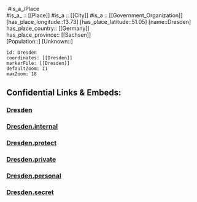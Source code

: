 ﻿---
location:
- 51.05
- 13.73
mapzoom:
- 7
- 12
mapmarker: city
type: City
tags:
- geo/City
SpocWebEntityId: 29881
isDeleted: false
confidential: public
has_id_wikidata: Q1731
twinned_administrative_body:
- '[[_Standards/WikiData/WD~Silistra,182428]]'
- '[[_Standards/WikiData/WD~Skopje,384]]'
- "[[_Standards/WikiData/WD~Saint_Petersburg,656]]"
- '[[_Standards/WikiData/WD~Hamburg,1055]]'
- '[[_Standards/WikiData/WD~Wrocław,1799]]'
- '[[_Standards/WikiData/WD~Florence,2044]]'
- '[[_Standards/WikiData/WD~Brazzaville,3844]]'
- '[[_Standards/WikiData/WD~Hangzhou,4970]]'
- '[[_Standards/WikiData/WD~Coventry,6225]]'
- '[[_Standards/WikiData/WD~Strasbourg,6602]]'
- '[[_Standards/WikiData/WD~Ostrava,8385]]'
- '[[_Standards/WikiData/WD~Columbus,16567]]'
- '[[_Standards/WikiData/WD~Rotterdam,34370]]'
- '[[_Standards/WikiData/WD~Salzburg,34713]]'
different_from:
- '[[_Standards/WikiData/WD~Dresden,250167]]'
- '[[_Standards/WikiData/WD~Drezno,5307369]]'
instance_of:
- "[[_Standards/WikiData/WD~major_regional_center,253030]]"
- "[[_Standards/WikiData/WD~big_city,1549591]]"
- "[[_Standards/WikiData/WD~urban_municipality_in_Germany,42744322]]"
- "[[_Standards/WikiData/WD~urban_district_in_Saxony,61708099]]"
described_by_source:
- "[[_Standards/WikiData/WD~Catholic_Encyclopedia,302556]]"
- "[[_Standards/WikiData/WD~Brockhaus_and_Efron_Encyclopedic_Dictionary,602358]]"
- "[[_Standards/WikiData/WD~Encyclopædia_Britannica_11th_edition,867541]]"
- "[[_Standards/WikiData/WD~Great_Complete_Encyclopedia_of_All_Sciences_and_Arts,1547546]]"
- "[[_Standards/WikiData/WD~The_Nuttall_Encyclopædia,3181656]]"
- "[[_Standards/WikiData/WD~Sytin_Military_Encyclopedia,4114391]]"
- "[[_Standards/WikiData/WD~Jewish_Encyclopedia_of_Brockhaus_and_Efron,4173137]]"
- "[[_Standards/WikiData/WD~1922_Encyclopædia_Britannica,15987490]]"
- "[[_Standards/WikiData/WD~The_New_Student's_Reference_Work,16082057]]"
- "[[_Standards/WikiData/WD~Collier's_New_Encyclopedia,_1921,19047539]]"
- "[[_Standards/WikiData/WD~Small_Brockhaus_and_Efron_Encyclopedic_Dictionary,19180675]]"
- "[[_Standards/WikiData/WD~Meyers_Konversations-Lexikon,_4th_edition_(1885–1890),19219752]]"
- "[[_Standards/WikiData/WD~Topographia_Superioris_Saxoniae,19230701]]"
- "[[_Standards/WikiData/WD~Meyer’s_Universum,_Vierter_Band,129249812]]"
located_in_on_physical_feature:
- "[[_Standards/WikiData/WD~Dresden_Basin,314741]]"
- "[[_Standards/WikiData/WD~conurbation_Dresden,805366]]"
- "[[_Standards/WikiData/WD~Euroregion_Elbe_Labe,824294]]"
contains_the_administrative_territorial_entity:
- '[[_Standards/WikiData/WD~Q383184,383184]]'
- '[[_Standards/WikiData/WD~Cotta,383195]]'
- '[[_Standards/WikiData/WD~Q383208,383208]]'
- '[[_Standards/WikiData/WD~Q383219,383219]]'
- '[[_Standards/WikiData/WD~Q383231,383231]]'
- '[[_Standards/WikiData/WD~Dresden-Neustadt,383245]]'
- '[[_Standards/WikiData/WD~Dresden-Pieschen,383255]]'
- "[[_Standards/WikiData/WD~Stadtbezirk_Plauen,383270]]"
- '[[_Standards/WikiData/WD~Dresden-Prohlis,383282]]'
- '[[_Standards/WikiData/WD~Cossebaude,1136240]]'
- '[[_Standards/WikiData/WD~Q1432052,1432052]]'
- "[[_Standards/WikiData/WD~Gompitz_(locality),1536933]]"
- '[[_Standards/WikiData/WD~Oberwartha,1674903]]'
- '[[_Standards/WikiData/WD~Langebrück,1804939]]'
- '[[_Standards/WikiData/WD~Schönborn,2258794]]'
- '[[_Standards/WikiData/WD~Weixdorf,2556716]]'
- '[[_Standards/WikiData/WD~Altstadt,8885]]'
- '[[_Standards/WikiData/WD~Schönfeld-Weißig,8891]]'
- '[[_Standards/WikiData/WD~Altfranken,8888]]'
owner_of:
- '[[_Standards/WikiData/WD~Heinz-Steyer-Stadion,470392]]'
- "[[_Standards/WikiData/WD~Margon_Arena,1305139]]"
member_of:
- "[[_Standards/WikiData/WD~International_Association_for_Sports_and_Leisure_Facilities,475646]]"
- "[[_Standards/WikiData/WD~Mayors_for_Peace,747279]]"
- "[[_Standards/WikiData/WD~Climate_Alliance,1768108]]"
- "[[_Standards/WikiData/WD~Kommunaler_Sozialverband_Sachsen,1780354]]"
- "[[_Standards/WikiData/WD~World_Tourism_Cities_Federation,67652870]]"
located_in_or_next_to_body_of_water:
- '[[_Standards/WikiData/WD~Prießnitz,546853]]'
- '[[_Standards/WikiData/WD~Lockwitzbach,1564654]]'
- '[[_Standards/WikiData/WD~Kaitzbach,1721806]]'
- '[[_Standards/WikiData/WD~Lausenbach,1808492]]'
- '[[_Standards/WikiData/WD~Elbe,1644]]'
- '[[_Standards/WikiData/WD~Weißeritz,20282]]'
shares_border_with:
- "[[_Standards/WikiData/WD~Bautzen_District,571947]]"
- '[[_Standards/WikiData/WD~Gommern,1536876]]'
- '[[_Standards/WikiData/WD~Freital,5870]]'
- "[[_Standards/WikiData/WD~Meissen_District,6313]]"
- "[[_Standards/WikiData/WD~Sächsische_Schweiz-Osterzgebirge,6323]]"
- '[[_Standards/WikiData/WD~Bannewitz,6448]]'
- '[[_Standards/WikiData/WD~Dohna,6474]]'
- '[[_Standards/WikiData/WD~Dürrröhrsdorf-Dittersbach,6692]]'
- '[[_Standards/WikiData/WD~Heidenau,6715]]'
- '[[_Standards/WikiData/WD~Weißeritzkreis,20274]]'
coat_of_arms: "[[_Standards/WikiData/WD~coat_of_arms_of_Dresden,731539]]"
head_of_government: "[[_Standards/WikiData/WD~Dirk_Hilbert,1227894]]"
grants: "[[_Standards/WikiData/WD~Dresden_resident_writer,1258578]]"
list_of_monuments: "[[_Standards/WikiData/WD~list_of_heritage_sites_in_Dresden,1842110]]"
award_received:
- '[[_Standards/WikiData/WD~Schleudersachse,2239404]]'
archives_at:
- "[[_Standards/WikiData/WD~Stadtarchiv_Dresden,2326541]]"
highest_point: '[[_Standards/WikiData/WD~Triebenberg,2452825]]'
legislative_body: "[[_Standards/WikiData/WD~Dresden_City_Council,5123134]]"
economy_of_topic: "[[_Standards/WikiData/WD~economy_of_Dresden,5333666]]"
open_data_portal: "[[_Standards/WikiData/WD~Dresden_Open_Data,97290050]]"
time_of_earliest_written_record: 1206-01-01
inception: 1206-01-01
has_time_started: 1206-01-01
BHCL_UUID:
- 64a02269-cdc8-4a7f-9b4d-283aaec0d5df
- 14355fda-a90a-4868-b1a9-2d8b1d5e05fa
- bb4592bf-34b5-4c0a-ad12-acb369c8a746
Instagram_username: visit.dresden
video: "http://commons.wikimedia.org/wiki/Special:FilePath/Google%20Timelapse-%20Dresden%2C%20Germany.webm"
coordinate_location: "Point(13.74 51.05)"
Threads_username:
- landeshauptstadt_dresden
Wolfram_Language_entity_code: "Entity[\"City\", {\"Dresden\", \"Saxony\", \"Germany\"}]"
ISNI:
- 0000000110164613
capital_of: '[[_Standards/WikiData/WD~Saxony,1202]]'
located_in_the_administrative_territorial_entity: '[[_Standards/WikiData/WD~Saxony,1202]]'
Dewey_Decimal_Classification:
- 2--432142
RIA_Novosti_reference: 54680658
Provenio_UUID: 97133263-c670-4c1c-92c1-94990d7cbdc1
HASC: DE.SN.DE
NUTS_code: DED21
short_name:
- DD
- D
demonym:
- Dresdenerin
- Dresdenerinnen
- Dresdnerin
- Dresdnerinnen
- Drježdźanjan
- Drježdźanjanka
- drezdai
- Dresdener
- Dresdner
Mastodon_instance_URL:
- "https://dresden.network"
located_in_time_zone:
- '[[_Standards/WikiData/WD~UTC+01_00,6655]]'
- '[[_Standards/WikiData/WD~UTC+02_00,6723]]'
- "[[_Standards/WikiData/WD~Central_European_Time,25989]]"
lowest_point: '[[_Standards/WikiData/WD~Niederwartha,8964]]'
country: '[[_Standards/WikiData/WD~Germany,183]]'
elevation_above_sea_level: 126
German_district_key: 14612
postal_code:
- 01067
- 01069
- 01159
- 01279
- 01307
- 01326
- 01097
- 01099
- 01127
- 01129
- 01309
social_media_followers: 16638
local_dialing_code:
- 351
- 35201
area: 328.48
native_label: Dresden
official_name:
- Dresden
licence_plate_code: DD
population: 566222
GitHub_topic: dresden
subreddit:
- dresden
Commons_gallery: Dresden
Commons_category: Dresden
Stadtwiki_Dresden_article: Dresden
OmegaWiki_Defined_Meaning: 1639226
UN_LOCODE: DEDRS
WOEID: 645686
nighttime_view: "http://commons.wikimedia.org/wiki/Special:FilePath/Dresden%20from%20Albertbr%C3%BCcke.jpg"
German_municipality_key: 14612000
Image_Archive_Herder_Institute: Q1731
image: "http://commons.wikimedia.org/wiki/Special:FilePath/DD-canaletto-blick.jpg"
pronunciation_audio: "http://commons.wikimedia.org/wiki/Special:FilePath/De-Dresden.oga"
coat_of_arms_image: "http://commons.wikimedia.org/wiki/Special:FilePath/Dresden%20Stadtwappen.svg"
page_banner: "http://commons.wikimedia.org/wiki/Special:FilePath/Dresden%20Wikivoyage%20banner.png"
flag_image: "http://commons.wikimedia.org/wiki/Special:FilePath/Flag%20of%20Dresden.svg"
locator_map_image: "http://commons.wikimedia.org/wiki/Special:FilePath/Saxony%20DD.svg"
location_map: "http://commons.wikimedia.org/wiki/Special:FilePath/Stadtteile%20in%20Dresden.svg"
official_website: "https://www.dresden.de/"
U_S_National_Archives_Identifier: 10044802
fileClass:
- GovernmentOrganization
- City
---

﻿
﻿#is_a_/Place  
#is_a_ :: [[Place]] 
#is_a :: [[City]] 
#is_a :: [[Government_Organization]] 
[has_place_longitude::13.73] 
[has_place_latitude::51.05] 
[name::Dresden] 
has_place_country:: [[Germany]]  
has_place_province:: [[Sachsen]]  
[Population::] 
[Unknown::] 


```leaflet
id: Dresden
coordinates: [[Dresden]] 
markerFile: [[Dresden]] 
defaultZoom: 11 
maxZoom: 18
```


## Confidential Links & Embeds: 

### [Dresden](/_public/Earth/Continent/Europe/Europe~Central/Germany/Germany~East/Sachsen/counties~Sachsen/Dresden.md) 

### [Dresden.internal](/_internal/Earth/Continent/Europe/Europe~Central/Germany/Germany~East/Sachsen/counties~Sachsen/Dresden.internal.md) 

### [Dresden.protect](/_protect/Earth/Continent/Europe/Europe~Central/Germany/Germany~East/Sachsen/counties~Sachsen/Dresden.protect.md) 

### [Dresden.private](/_private/Earth/Continent/Europe/Europe~Central/Germany/Germany~East/Sachsen/counties~Sachsen/Dresden.private.md) 

### [Dresden.personal](/_personal/Earth/Continent/Europe/Europe~Central/Germany/Germany~East/Sachsen/counties~Sachsen/Dresden.personal.md) 

### [Dresden.secret](/_secret/Earth/Continent/Europe/Europe~Central/Germany/Germany~East/Sachsen/counties~Sachsen/Dresden.secret.md) 
